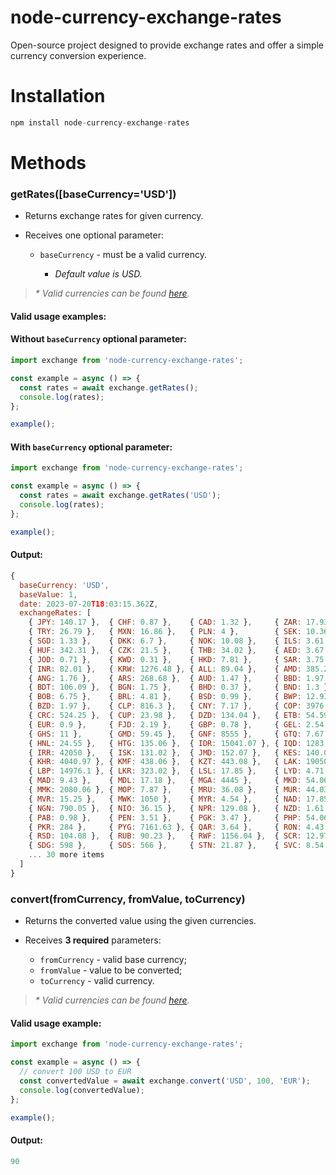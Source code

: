 # node-currency-exchange-rates

Open-source project designed to provide exchange rates and offer a simple currency conversion experience.

# Installation

```js
npm install node-currency-exchange-rates
```

# Methods

### getRates([baseCurrency='USD'])

- Returns exchange rates for given currency.

- Receives one optional parameter:

  - `baseCurrency` - must be a valid currency.

    - <i>Default value is USD.</i>

> <i>\* Valid currencies can be found <a href="https://github.com/fdfgomes/node-currency-exchange-rates/blob/main/src/types/Currency.ts">here</a>.</i>

#### Valid usage examples:

#### **Without** `baseCurrency` optional parameter:

```js
import exchange from 'node-currency-exchange-rates';

const example = async () => {
  const rates = await exchange.getRates();
  console.log(rates);
};

example();
```

#### **With** `baseCurrency` optional parameter:

```js
import exchange from 'node-currency-exchange-rates';

const example = async () => {
  const rates = await exchange.getRates('USD');
  console.log(rates);
};

example();
```

#### Output:

```js
{
  baseCurrency: 'USD',
  baseValue: 1,
  date: 2023-07-20T18:03:15.362Z,
  exchangeRates: [
    { JPY: 140.17 },  { CHF: 0.87 },    { CAD: 1.32 },     { ZAR: 17.93 },
    { TRY: 26.79 },   { MXN: 16.86 },   { PLN: 4 },        { SEK: 10.36 },
    { SGD: 1.33 },    { DKK: 6.7 },     { NOK: 10.08 },    { ILS: 3.61 },
    { HUF: 342.31 },  { CZK: 21.5 },    { THB: 34.02 },    { AED: 3.67 },
    { JOD: 0.71 },    { KWD: 0.31 },    { HKD: 7.81 },     { SAR: 3.75 },
    { INR: 82.01 },   { KRW: 1276.48 }, { ALL: 89.04 },    { AMD: 385.29 },
    { ANG: 1.76 },    { ARS: 268.68 },  { AUD: 1.47 },     { BBD: 1.97 },
    { BDT: 106.09 },  { BGN: 1.75 },    { BHD: 0.37 },     { BND: 1.3 },
    { BOB: 6.75 },    { BRL: 4.81 },    { BSD: 0.99 },     { BWP: 12.91 },
    { BZD: 1.97 },    { CLP: 816.3 },   { CNY: 7.17 },     { COP: 3976.4 },
    { CRC: 524.25 },  { CUP: 23.98 },   { DZD: 134.04 },   { ETB: 54.59 },
    { EUR: 0.9 },     { FJD: 2.19 },    { GBP: 0.78 },     { GEL: 2.54 },
    { GHS: 11 },      { GMD: 59.45 },   { GNF: 8555 },     { GTQ: 7.67 },
    { HNL: 24.55 },   { HTG: 135.06 },  { IDR: 15041.07 }, { IQD: 1283.35 },
    { IRR: 42050 },   { ISK: 131.02 },  { JMD: 152.07 },   { KES: 140.08 },
    { KHR: 4040.97 }, { KMF: 438.06 },  { KZT: 443.08 },   { LAK: 19050 },
    { LBP: 14976.1 }, { LKR: 323.02 },  { LSL: 17.85 },    { LYD: 4.71 },
    { MAD: 9.43 },    { MDL: 17.18 },   { MGA: 4445 },     { MKD: 54.06 },
    { MMK: 2080.06 }, { MOP: 7.87 },    { MRU: 36.08 },    { MUR: 44.03 },
    { MVR: 15.25 },   { MWK: 1050 },    { MYR: 4.54 },     { NAD: 17.85 },
    { NGN: 790.05 },  { NIO: 36.15 },   { NPR: 129.08 },   { NZD: 1.61 },
    { PAB: 0.98 },    { PEN: 3.51 },    { PGK: 3.47 },     { PHP: 54.06 },
    { PKR: 284 },     { PYG: 7161.63 }, { QAR: 3.64 },     { RON: 4.43 },
    { RSD: 104.08 },  { RUB: 90.23 },   { RWF: 1156.04 },  { SCR: 12.97 },
    { SDG: 598 },     { SOS: 566 },     { STN: 21.87 },    { SVC: 8.54 },
    ... 30 more items
  ]
}
```

### convert(fromCurrency, fromValue, toCurrency)

- Returns the converted value using the given currencies.

- Receives **3 required** parameters:

  - `fromCurrency` - valid base currency;
  - `fromValue` - value to be converted;
  - `toCurrency` - valid currency.

> <i>\* Valid currencies can be found <a href="https://github.com/fdfgomes/node-currency-exchange-rates/blob/main/src/types/Currency.ts">here</a>.</i>

#### Valid usage example:

```js
import exchange from 'node-currency-exchange-rates';

const example = async () => {
  // convert 100 USD to EUR
  const convertedValue = await exchange.convert('USD', 100, 'EUR');
  console.log(convertedValue);
};

example();
```

#### Output:

```js
90
```
